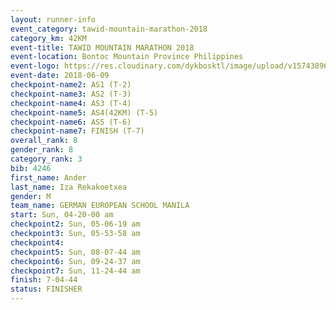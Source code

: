 ```yaml
---
layout: runner-info 
event_category: tawid-mountain-marathon-2018 
category_km: 42KM 
event-title: TAWID MOUNTAIN MARATHON 2018 
event-location: Bontoc Mountain Province Philippines 
event-logo: https://res.cloudinary.com/dykbosktl/image/upload/v1574389629/Logo/tawid2018_logo_t3op5o.png 
event-date: 2018-06-09 
checkpoint-name2: AS1 (T-2) 
checkpoint-name3: AS2 (T-3) 
checkpoint-name4: AS3 (T-4) 
checkpoint-name5: AS4(42KM) (T-5) 
checkpoint-name6: AS5 (T-6) 
checkpoint-name7: FINISH (T-7) 
overall_rank: 8
gender_rank: 8
category_rank: 3
bib: 4246
first_name: Ander
last_name: Iza Rekakoetxea
gender: M
team_name: GERMAN EUROPEAN SCHOOL MANILA
start: Sun, 04-20-00 am
checkpoint2: Sun, 05-06-19 am
checkpoint3: Sun, 05-53-58 am
checkpoint4: 
checkpoint5: Sun, 08-07-44 am
checkpoint6: Sun, 09-24-37 am
checkpoint7: Sun, 11-24-44 am
finish: 7-04-44
status: FINISHER
---
```

